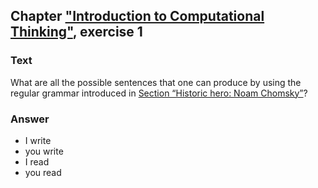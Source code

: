 ## Chapter ["Introduction to Computational Thinking"](https://comp-think.github.io/book/01.pdf), exercise 1

### Text
What are all the possible sentences that one can produce by using the regular grammar introduced in [Section “Historic hero: Noam Chomsky”](https://comp-think.github.io/book/01.pdf)?

### Answer
* I write
* you write
* I read
* you read
